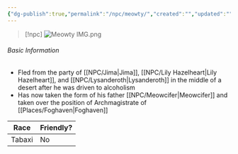 ```yaml
---
{"dg-publish":true,"permalink":"/npc/meowty/","created":"","updated":""}
---
```



> [!npc]
> ![Meowty IMG.png](/img/user/z_Assets/Meowty%20IMG.png)

 ###### Basic Information
- Fled from the party of [[NPC/Jima\|Jima]], [[NPC/Lily Hazelheart\|Lily Hazelheart]], and [[NPC/Lysanderoth\|Lysanderoth]] in the middle of a desert after he was driven to alcoholism 
- Has now taken the form of his father [[NPC/Meowcifer\|Meowcifer]] and taken over the position of Archmagistrate of [[Places/Foghaven\|Foghaven]] 

 | **Race** | **Friendly?** |
| --------- | ---------- |
| Tabaxi          |   No       | 
